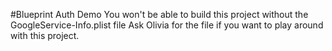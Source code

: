 #Blueprint Auth Demo
You won't be able to build this project without the GoogleService-Info.plist file
Ask Olivia for the file if you want to play around with this project.
